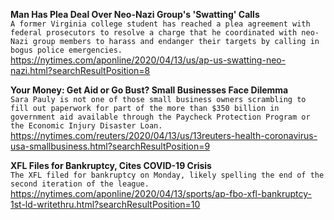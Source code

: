 **Man Has Plea Deal Over Neo-Nazi Group's 'Swatting' Calls**\
`A former Virginia college student has reached a plea agreement with federal prosecutors to resolve a charge that he coordinated with neo-Nazi group members to harass and endanger their targets by calling in bogus police emergencies.`\
https://nytimes.com/aponline/2020/04/13/us/ap-us-swatting-neo-nazi.html?searchResultPosition=8

**Your Money: Get Aid or Go Bust? Small Businesses Face Dilemma**\
`Sara Pauly is not one of those small business owners scrambling to fill out paperwork for part of the more than $350 billion in government aid available through the Paycheck Protection Program or the Economic Injury Disaster Loan. `\
https://nytimes.com/reuters/2020/04/13/us/13reuters-health-coronavirus-usa-smallbusiness.html?searchResultPosition=9

**XFL Files for Bankruptcy, Cites COVID-19 Crisis**\
`The XFL filed for bankruptcy on Monday, likely spelling the end of the second iteration of the league.`\
https://nytimes.com/aponline/2020/04/13/sports/ap-fbo-xfl-bankruptcy-1st-ld-writethru.html?searchResultPosition=10

